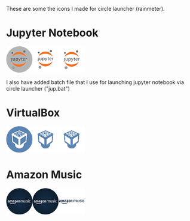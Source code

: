 These are some the icons I made for circle launcher (rainmeter).


# Jupyter Notebook

![alt text](https://github.com/Reghunaath/Circle-Launcher-icons/raw/master/Jupyter%20Notebook.png)

I also have added batch file that I use for launching jupyter notebook via circle launcher ("jup.bat")

# VirtualBox

![alt text](https://github.com/Reghunaath/Circle-Launcher-icons/raw/master/Virtualbox.png)

# Amazon Music

![alt text](https://github.com/Reghunaath/Circle-Launcher-icons/raw/master/amazon-music.png)